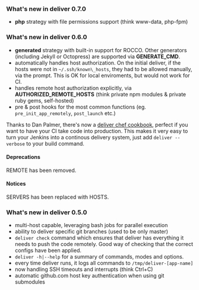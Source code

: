 ### What's new in deliver 0.7.0

* **php** strategy with file permissions support (think www-data,
  php-fpm)

### What's new in deliver 0.6.0

* **generated** strategy with built-in support for ROCCO. Other
  generators (including Jekyll or Octopress) are supported via
**GENERATE\_CMD**.
* automatically handles host authorization. On the initial deliver, if the
  hosts were not in `~/.ssh/known\_hosts`, they had to be allowed
manually, via the prompt. This is OK for local enviroments, but would
not work for CI.
* handles remote host authorization explicitly, via
  **AUTHORIZED\_REMOTE\_HOSTS** (think private npm modules &amp; private
  ruby gems, self-hosted)
* pre &amp; post hooks for the most common functions (eg.
  `pre_init_app_remotely`, `post_launch` etc.)

Thanks to Dan Palmer, there's now a [deliver chef cookbook][1], perfect
if you want to have your CI take code into production. This makes it
very easy to turn your Jenkins into a continous delivery system, just
add `deliver --verbose` to your build command.

#### Deprecations

REMOTE has been removed.

#### Notices

SERVERS has been replaced with HOSTS.



### What's new in deliver 0.5.0

* multi-host capable, leveraging bash jobs for parallel execution
* ability to deliver specific git branches (used to be only master)
* `deliver check` command which ensures that deliver has everything it
  needs to push the code remotely.  Good way of checking that the
  correct configs have been applied.
* `deliver -h|--help` for a summary of commands, modes and options.
* every time deliver runs, it logs all commands to
  `/tmp/deliver-[app-name]`
* now handling SSH timeouts and interrupts (think Ctrl+C)
* automatic github.com host key authentication when using git submodules

[1]: https://github.com/gchef/deliver-cookbook
